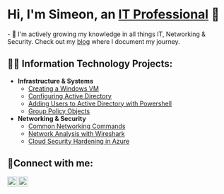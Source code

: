 <h1>Hi, I'm Simeon, an <a href="https://www.linkedin.com/in/simeonrjackson/">IT Professional</a> 👋</h1>
- 🌱 I'm actively growing my knowledge in all things IT, Networking & Security. Check out my <a href="https://www.linkedin.com/in/simeonrjackson/">blog</a> where I document my journey.

<h2>👨‍💻 Information Technology Projects:</h2>

- <b>Infrastructure & Systems</b>
  - [Creating a Windows VM](https://github.com/simeonjackson/vm-setup)
  - [Configuring Active Directory](https://github.com/simeonjackson/ad-configure)
  - [Adding Users to Active Directory with Powershell](https://github.com/simeonjackson/adding-users)
  - [Group Policy Objects](https://github.com/simeonjackson/group-policy)
- <b>Networking & Security</b>
  - [Common Networking Commands](https://github.com/simeonjackson/networking-commands)
  - [Network Analysis with Wireshark](https://github.com/simeonjackson/wireshark)
  - [Cloud Security Hardening in Azure](https://github.com/simeonjackson/cloud-security)

<h2>🤳Connect with me:</h2>

[<img align="left" alt="Josh | Twitter" width="22px" src="https://cdn.worldvectorlogo.com/logos/hostinger.svg" />][twitter]
[<img align="left" alt="Josh | LinkedIn" width="22px" src="https://upload.wikimedia.org/wikipedia/commons/thumb/8/81/LinkedIn_icon.svg/2048px-LinkedIn_icon.svg.png" />][linkedin]

[twitter]: https://twitter.com/Josh
[linkedin]: https://www.linkedin.com/in/simeonrjackson
